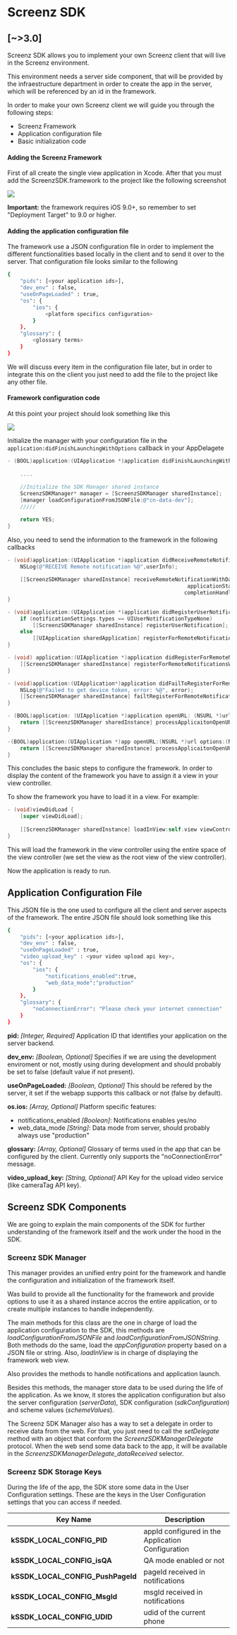 # Screenz SDK
## [~>3.0]

Screenz SDK allows you to implement your own Screenz client that will live in the Screenz environment.

This environment needs a server side component, that will be provided by the infraestructure department in order to create the app in the server, which will be referenced by an id in the framework.

In order to make your own Screenz client we will guide you through the following steps:
  - Screenz Framework
  - Application configuration file
  - Basic initialization code

#### Adding the Screenz Framework

First of all create the single view application in Xcode. After that you must add the ScreenzSDK.framework to the project like the following screenshot

![](http://www.mvdforge.com/images/screenz_projectConfigScreen.png)

**Important:** the framework requires iOS 9.0+, so remember to set "Deployment Target" to 9.0 or higher.

#### Adding the application configuration file

The framework use a JSON configuration file in order to implement the different functionalities based locally in the client and to send it over to the server. That configuration file looks similar to the following

```sh
{
    "pids": [<your application ids>],
    "dev_env" : false,
    "useOnPageLoaded" : true,
    "os": {
        "ios": {
            <platform specifics configuration>
        }
    },
    "glossary": {
        <glossary terms>
    }
}
```

We will discuss every item in the configuration file later, but in order to integrate this on the client you just need to add the file to the project like any other file.

#### Framework configuration code

At this point your project should look something like this

![](http://www.mvdforge.com/images/screenz_fullProjectView.png)

Initialize the manager with your configuration file in the ```application:didFinishLaunchingWithOptions``` callback in your AppDelagete

```objective-c
- (BOOL)application:(UIApplication *)application didFinishLaunchingWithOptions:(NSDictionary *)launchOptions {
    
    ....
    
    //Initialize the SDK Manager shared instance
    ScreenzSDKManager* manager = [ScreenzSDKManager sharedInstance];
    [manager loadConfigurationFromJSONFile:@"cn-data-dev"];
    /////

    return YES;
}
```

Also, you need to send the information to the framework in the following callbacks

```objective-c
- (void)application:(UIApplication *)application didReceiveRemoteNotification:(NSDictionary *)userInfo fetchCompletionHandler:(void (^)(UIBackgroundFetchResult))completionHandler {
    NSLog(@"RECEIVE Remote notification %@",userInfo);
    
    [[ScreenzSDKManager sharedInstance] receiveRemoteNotificationWithData:userInfo
                                                         applicationState:application.applicationState
                                                        completionHandler:completionHandler];
}

- (void)application:(UIApplication *)application didRegisterUserNotificationSettings:(UIUserNotificationSettings *)notificationSettings {
    if (notificationSettings.types == UIUserNotificationTypeNone)
        [[ScreenzSDKManager sharedInstance] registerUserNotification];
    else
        [[UIApplication sharedApplication] registerForRemoteNotifications];
}

- (void) application:(UIApplication *)application didRegisterForRemoteNotificationsWithDeviceToken:(NSData *)deviceToken {
    [[ScreenzSDKManager sharedInstance] registerForRemoteNotificationsWithToken:deviceToken];
}

- (void)application:(UIApplication*)application didFailToRegisterForRemoteNotificationsWithError:(NSError*)error {
    NSLog(@"Failed to get device token, error: %@", error);
    [[ScreenzSDKManager sharedInstance] failtRegisterForRemoteNotifications];
}

- (BOOL)application: (UIApplication *)application openURL: (NSURL *)url sourceApplication: (NSString *)sourceApplication annotation: (id)annotation {
    return [[ScreenzSDKManager sharedInstance] processApplicaitonOpenURL:url sourceApplication:sourceApplication annotation:annotation configurationFile:JSON_DATA viewController:self.window.rootViewController.presentedViewController];
}

-(BOOL)application:(UIApplication *)app openURL:(NSURL *)url options:(NSDictionary<UIApplicationOpenURLOptionsKey,id> *)options {
    return [[ScreenzSDKManager sharedInstance] processApplicaitonOpenURL:url options:options configurationFile:JSON_DATA  viewController:self.window.rootViewController.presentedViewController];
}
```

This concludes the basic steps to configure the framework. In order to display the content of the framework you have to assign it a view in your view controller.

To show the framework you have to load it in a view. For example:

```objective-c
- (void)viewDidLoad {
    [super viewDidLoad];
    
    [[ScreenzSDKManager sharedInstance] loadInView:self.view viewController:self];
}
```

This will load the framework in the view controller using the entire space of the view controller (we set the view as the root view of the view controller).

Now the application is ready to run.

## Application Configuration File

This JSON file is the one used to configure all the client and server aspects of the framework. The entire JSON file should look something like this

```sh
{
    "pids": [<your application ids>],
    "dev_env" : false,
    "useOnPageLoaded" : true,
    "video_upload_key" : <your video upload api key>,
    "os": {
        "ios": {
            "notifications_enabled":true,
            "web_data_mode":"production"
        }
    },
    "glossary": {
        "noConnectionError": "Please check your internet connection"
    }
}
```

**pid:** *[Integer, Required]* Application ID that identifies your application on the server backend.

**dev_env:** *[Boolean, Optional]* Specifies if we are using the development enviroment or not, mostly using during development and should probably be set to false (default value if not present).

**useOnPageLoaded:** *[Boolean, Optional]* This should be refered by the server, it set if the webapp supports this callback or not (false by default).

**os.ios:** *[Array, Optional]* Platform specific features:
  - notifications_enabled *[Boolean]*: Notifications enables yes/no
  - web_data_mode *[String]*: Data mode from server, should probably always use "production"

**glossary:** *[Array, Optional]* Glossary of terms used in the app that can be configured by the client. Currently only supports the "noConnectionError" message.

**video_upload_key:** *[String, Optional]* API Key for the upload video service (like cameraTag API key).

## Screenz SDK Components

We are going to explain the main components of the SDK for further understanding of the framework itself and the work under the hood in the SDK.

### Screenz SDK Manager
This manager provides an unified entry point for the framework and handle the configuration and initialization of the framework itself.

Was build to provide all the functionality for the framework and provide options to use it as a shared instance accros the entire application, or to create multiple instances to handle independently.

The main methods for this class are the one in charge of load the application configuration to the SDK, this methods are *loadConfigurationFromJSONFile* and *loadConfigurationFromJSONString*. Both methods do the same, load the *appConfiguration* property based on a JSON file or string. Also, *loadInView* is in charge of displaying the framework web view.

Also provides the methods to handle notifications and application launch.

Besides this methods, the manager store data to be used during the life of the application. As we know, it stores the application configuration but also the server configuration (*serverData*), SDK configuration (*sdkConfiguration*) and scheme values (*schemeValues*).

The Screenz SDK Manager also has a way to set a delegate in order to receive data from the web. For that, you just need to call the *setDelegate* method with an object that conform the *ScreenzSDKManagerDelegate* protocol. When the web send some data back to the app, it will be available in the *ScreenzSDKManagerDelegate_dataReceived* selector.
 
### Screenz SDK Storage Keys

During the life of the app, the SDK store some data in the User Configuration settings. These are the keys in the User Configuration settings that you can access if needed.

| Key Name | Description |
|--- | --- |
| **kSSDK_LOCAL_CONFIG_PID** | appId configured in the Application Configuration |
| **kSSDK_LOCAL_CONFIG_isQA** | QA mode enabled or not |
| **kSSDK_LOCAL_CONFIG_PushPageId** | pageId received in notifications |
| **kSSDK_LOCAL_CONFIG_MsgId** | msgId received in notifications |
| **kSSDK_LOCAL_CONFIG_UDID** | udid of the current phone |





